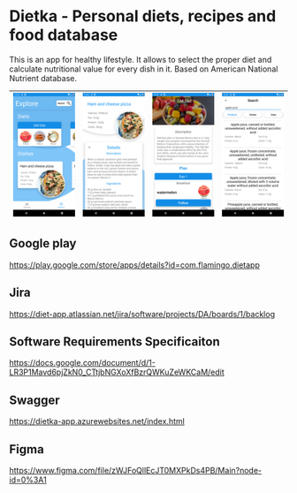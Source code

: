 # Dietka - Personal diets, recipes and food database
This is an app for healthy lifestyle.
It allows to select the proper diet and calculate nutritional value for every dish in it. Based on American National Nutrient database.

![](images/screen1.png) | ![](images/screen2.png) | ![](images/screen3.png) | ![](images/screen4.png)
-- | -- | -- | --

## Google play
https://play.google.com/store/apps/details?id=com.flamingo.dietapp

## Jira
https://diet-app.atlassian.net/jira/software/projects/DA/boards/1/backlog

## Software Requirements Specificaiton
https://docs.google.com/document/d/1-LR3P1Mavd6pjZkN0_CTtjbNGXoXfBzrQWKuZeWKCaM/edit

## Swagger
https://dietka-app.azurewebsites.net/index.html

## Figma
https://www.figma.com/file/zWJFoQllEcJT0MXPkDs4PB/Main?node-id=0%3A1
